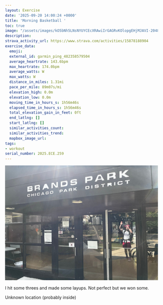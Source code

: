 ```yaml
---
layout: Exercise
date: '2025-09-20 14:00:24 +0000'
title: 'Morning Basketball '
toc: true
image: "/assets/images/kO5bNh5LNsNYUYCEcXRAwiIrGAGRvKOlopgEHjMJAVI-2048x1536.jpg.jpeg"
description:
strava_activity_url: https://www.strava.com/activities/15878188904
exercise_data:
  emoji:
  external_id: garmin_ping_482358579504
  average_heartrate: 143.6bpm
  max_heartrate: 174.0bpm
  average_watts: W
  max_watts: W
  distance_in_miles: 1.31mi
  pace_per_mile: 89m07s/mi
  elevation_high: 0.0m
  elevation_low: 0.0m
  moving_time_in_hours_s: 1h56m46s
  elapsed_time_in_hours_s: 1h56m46s
  total_elevation_gain_in_feet: 0ft
  end_latlng: []
  start_latlng: []
  similar_activities_count:
  similar_activities_trend:
  mapbox_image_url:
tags:
- workout
serial_number: 2025.ECE.259
---
```

![Morning Basketball](/assets/images/kO5bNh5LNsNYUYCEcXRAwiIrGAGRvKOlopgEHjMJAVI-2048x1536.jpg.jpeg)

I hit some threes and made some layups. Not perfect but we won some.

Unknown location (probably inside)
